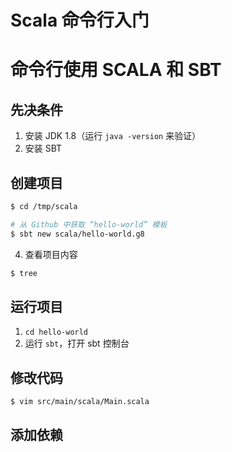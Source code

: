 # Scala 命令行入门

# 命令行使用 SCALA 和 SBT

## 先决条件

1. 安装 JDK 1.8（运行 `java -version` 来验证）
2. 安装 SBT

## 创建项目

```sh
$ cd /tmp/scala

# 从 Github 中获取 “hello-world” 模板
$ sbt new scala/hello-world.g8
```

4. 查看项目内容

```sh
$ tree
```

## 运行项目

1. `cd hello-world`
2. 运行 `sbt`，打开 sbt 控制台

## 修改代码

```sh
$ vim src/main/scala/Main.scala

```

## 添加依赖